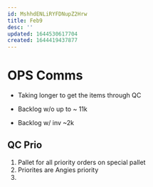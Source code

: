 ```yaml
---
id: MshhdENLiRYFDNupZ2Hrw
title: Feb9
desc: ''
updated: 1644530617704
created: 1644419437877
---
```

# OPS Comms

- Taking longer to get the items through QC

- Backlog w/o up to ~ 11k
- Backlog w/ inv ~2k

## QC Prio

1. Pallet for all priority orders on special pallet
1. Priorites are Angies priority
1. 









